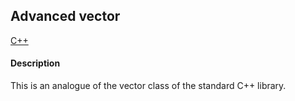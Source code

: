 ## Advanced vector

[C++](https://img.shields.io/badge/just%20the%20message-8A2BE2)

#### Description
This is an analogue of the vector class of the standard C++ library.
